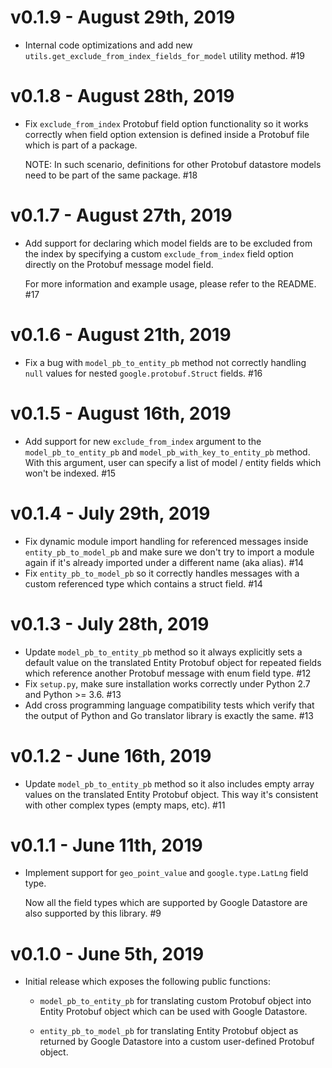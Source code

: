 # v0.1.9 - August 29th, 2019

- Internal code optimizations and add new
  ``utils.get_exclude_from_index_fields_for_model`` utility method. #19

# v0.1.8 - August 28th, 2019

- Fix ``exclude_from_index`` Protobuf field option functionality so it works
  correctly when field option extension is defined inside a Protobuf file which
  is part of a package.

  NOTE: In such scenario, definitions for other Protobuf datastore models need
  to be part of the same package. #18

# v0.1.7 - August 27th, 2019

- Add support for declaring which model fields are to be excluded from the
  index by specifying a custom ``exclude_from_index`` field option directly
  on the Protobuf message model field.

  For more information and example usage, please refer to the README. #17

# v0.1.6 - August 21th, 2019

- Fix a bug with ``model_pb_to_entity_pb`` method not correctly handling
  ``null`` values for nested ``google.protobuf.Struct`` fields. #16

# v0.1.5 - August 16th, 2019

- Add support for new ``exclude_from_index`` argument to the
  ``model_pb_to_entity_pb`` and ``model_pb_with_key_to_entity_pb`` method.
  With this argument, user can specify a list of model / entity fields which
  won't be indexed. #15

# v0.1.4 - July 29th, 2019

- Fix dynamic module import handling for referenced messages inside
  ``entity_pb_to_model_pb`` and make sure we don't try to import a
  module again if it's already imported under a different name (aka alias). #14
- Fix ``entity_pb_to_model_pb`` so it correctly handles messages with a custom
  referenced type which contains a struct field. #14

# v0.1.3 - July 28th, 2019

- Update ``model_pb_to_entity_pb`` method so it always explicitly sets a
  default value on the translated Entity Protobuf object for repeated fields
  which reference another Protobuf message with enum field type. #12
- Fix ``setup.py``, make sure installation works correctly under Python 2.7
  and Python >= 3.6. #13
- Add cross programming language compatibility tests which verify that the
  output of Python and Go translator library is exactly the same. #13

# v0.1.2 - June 16th, 2019

- Update ``model_pb_to_entity_pb`` method so it also includes empty array
  values on the translated Entity Protobuf object. This way it's consistent
  with other complex types (empty maps, etc). #11

# v0.1.1 - June 11th, 2019

- Implement support for ``geo_point_value`` and ``google.type.LatLng`` field
  type.

  Now all the field types which are supported by Google Datastore are also
  supported by this library. #9

# v0.1.0 - June 5th, 2019

- Initial release which exposes the following public functions:

  - ``model_pb_to_entity_pb`` for translating custom Protobuf object into Entity
    Protobuf object which can be used with Google Datastore.

  - ``entity_pb_to_model_pb`` for translating Entity Protobuf object as returned
    by Google Datastore into a custom user-defined Protobuf object.
